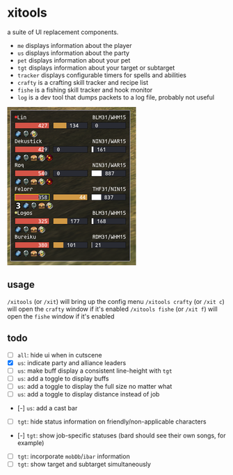 # xitools
a suite of UI replacement components.
- `me` displays information about the player
- `us` displays information about the party
- `pet` displays information about your pet
- `tgt` displays information about your target or subtarget
- `tracker` displays configurable timers for spells and abilities
- `crafty` is a crafting skill tracker and recipe list
- `fishe` is a fishing skill tracker and hook monitor
- `log` is a dev tool that dumps packets to a log file, probably not useful

![us](./img/us.png)

## usage
`/xitools` (or `/xit`) will bring up the config menu
`/xitools crafty` (or `/xit c`) will open the `crafty` window if it's enabled
`/xitools fishe` (or `/xit f`) will open the `fishe` window if it's enabled

## todo
- [ ] `all`: hide ui when in cutscene
- [x] `us`: indicate party and alliance leaders
- [ ] `us`: make buff display a consistent line-height with `tgt`
- [ ] `us`: add a toggle to display buffs
- [ ] `us`: add a toggle to display the full size no matter what
- [ ] `us`: add a toggle to display distance instead of job
- [-] `us`: add a cast bar
- [ ] `tgt`: hide status information on friendly/non-applicable characters
- [-] `tgt`: show job-specific statuses (bard should see their own songs, for example)
- [ ] `tgt`: incorporate `mobDb`/`ibar` information
- [ ] `tgt`: show target and subtarget simultaneously
